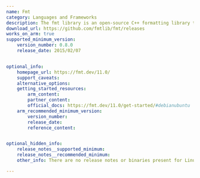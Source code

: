 ```yaml
---
name: Fmt
category: Languages and Frameworks
description: The fmt library is an open-source C++ formatting library that offers a fast and safe alternative to traditional formatting methods.
download_url: https://github.com/fmtlib/fmt/releases
works_on_arm: true
supported_minimum_version: 
    version_number: 0.8.0
    release_date: 2015/02/07


optional_info:
    homepage_url: https://fmt.dev/11.0/
    support_caveats:
    alternative_options: 
    getting_started_resources:
        arm_content: 
        partner_content: 
        official_docs: https://fmt.dev/11.0/get-started/#debianubuntu
    arm_recommended_minimum_version:
        version_number:
        release_date:
        reference_content:


optional_hidden_info:
    release_notes__supported_minimum: 
    release_notes__recommended_minimum:
    other_info: There are no release notes or binaries present for Linux/ARM64. Fmt version 0.8.0 is installed and tested on the Neoverse N1, using steps mentioned [here](https://fmt.dev/11.0/get-started/#installation).

---
```

